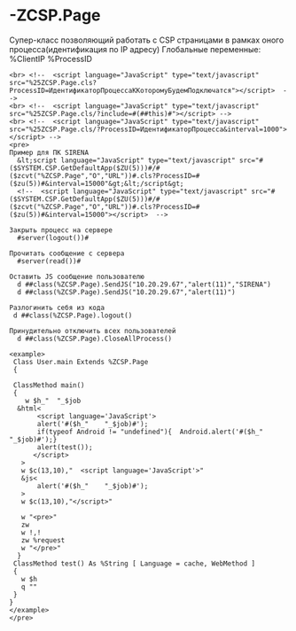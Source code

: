 # -ZCSP.Page
Супер-класс позволяющий работать с CSP страницами в рамках оного процесса(идентификация по  IP адресу) 
    Глобальные переменные:
       %ClientIP 
       %ProcessID
    
    <br> <!--  <script language="JavaScript" type="text/javascript" src="%25ZCSP.Page.cls?ProcessID=ИдентификаторПроцессаККоторомуБудемПодключатся"></script>  -->
    <br> <!--  <script language="JavaScript" type="text/javascript" src="%25ZCSP.Page.cls/?include=#(##this)#"></script> -->
    <br> <!--  <script language="JavaScript" type="text/javascript" src="%25ZCSP.Page.cls/?ProcessID=ИдентификаторПроцесса&interval=1000"></script> -->
    <pre> 
    Пример для ПК SIRENA
      &lt;script language="JavaScript" type="text/javascript" src="#($SYSTEM.CSP.GetDefaultApp($ZU(5)))#/#($zcvt("%ZCSP.Page","O","URL"))#.cls?ProcessID=#($zu(5))#&interval=15000"&gt;&lt;/script&gt;
      <!--  <script language="JavaScript" type="text/javascript" src="#($SYSTEM.CSP.GetDefaultApp($ZU(5)))#/#($zcvt("%ZCSP.Page","O","URL"))#.cls?ProcessID=#($zu(5))#&interval=15000"></script>  -->
    
    Закрыть процесс на сервере
      #server(logout())#
    
    Прочитать сообщение с сервера
      #server(read())#
    
    Оставить JS сообщение пользователю
      d ##class(%ZCSP.Page).SendJS("10.20.29.67","alert(11)","SIRENA")
      d ##class(%ZCSP.Page).SendJS("10.20.29.67","alert(11)")
    
    Разлогинить себя из кода 
     d ##class(%ZCSP.Page).logout()
    
    Принудительно отключить всех пользователей
      d ##class(%ZCSP.Page).CloseAllProcess()
    
    <example>  
     Class User.main Extends %ZCSP.Page
     {
     
     ClassMethod main()
     {
        w $h_"  "_$job
      &html<
           <script language='JavaScript'>
           alert('#($h_"    "_$job)#');
           if(typeof Android != "undefined"){  Android.alert('#($h_"    "_$job)#');}  
           alert(test());
          </script>
       >
       w $c(13,10),"  <script language='JavaScript'>"
       &js<
           alert('#($h_"    "_$job)#');
       >
       w $c(13,10),"</script>"
      
       w "<pre>"
       zw 
       w !,!
       zw %request
       w "</pre>"
      }
     ClassMethod test() As %String [ Language = cache, WebMethod ]
     {
       w $h
       q ""
     }
    }
    </example> 
    </pre>
